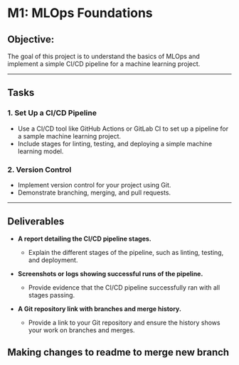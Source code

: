 # M1: MLOps Foundations

## Objective:
The goal of this project is to understand the basics of MLOps and implement a simple CI/CD pipeline for a machine learning project.

---

## Tasks

### 1. Set Up a CI/CD Pipeline
- Use a CI/CD tool like GitHub Actions or GitLab CI to set up a pipeline for a sample machine learning project.
- Include stages for linting, testing, and deploying a simple machine learning model.

### 2. Version Control
- Implement version control for your project using Git.
- Demonstrate branching, merging, and pull requests.

---

## Deliverables

- **A report detailing the CI/CD pipeline stages.**
  - Explain the different stages of the pipeline, such as linting, testing, and deployment.
  
- **Screenshots or logs showing successful runs of the pipeline.**
  - Provide evidence that the CI/CD pipeline successfully ran with all stages passing.

- **A Git repository link with branches and merge history.**
  - Provide a link to your Git repository and ensure the history shows your work on branches and merges.

## Making changes to readme to merge new branch